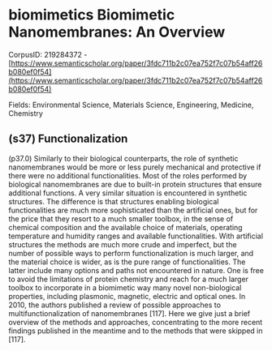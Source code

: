 # biomimetics Biomimetic Nanomembranes: An Overview

CorpusID: 219284372 - [https://www.semanticscholar.org/paper/3fdc711b2c07ea752f7c07b54aff26b080ef0f54](https://www.semanticscholar.org/paper/3fdc711b2c07ea752f7c07b54aff26b080ef0f54)

Fields: Environmental Science, Materials Science, Engineering, Medicine, Chemistry

## (s37) Functionalization
(p37.0) Similarly to their biological counterparts, the role of synthetic nanomembranes would be more or less purely mechanical and protective if there were no additional functionalities. Most of the roles performed by biological nanomembranes are due to built-in protein structures that ensure additional functions. A very similar situation is encountered in synthetic structures. The difference is that structures enabling biological functionalities are much more sophisticated than the artificial ones, but for the price that they resort to a much smaller toolbox, in the sense of chemical composition and the available choice of materials, operating temperature and humidity ranges and available functionalities. With artificial structures the methods are much more crude and imperfect, but the number of possible ways to perform functionalization is much larger, and the material choice is wider, as is the pure range of functionalities. The latter include many options and paths not encountered in nature. One is free to avoid the limitations of protein chemistry and reach for a much larger toolbox to incorporate in a biomimetic way many novel non-biological properties, including plasmonic, magnetic, electric and optical ones. In 2010, the authors published a review of possible approaches to multifunctionalization of nanomembranes [117]. Here we give just a brief overview of the methods and approaches, concentrating to the more recent findings published in the meantime and to the methods that were skipped in [117].
